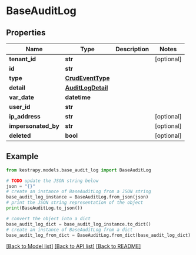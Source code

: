 # BaseAuditLog


## Properties

Name | Type | Description | Notes
------------ | ------------- | ------------- | -------------
**tenant_id** | **str** |  | [optional] 
**id** | **str** |  | 
**type** | [**CrudEventType**](CrudEventType.md) |  | 
**detail** | [**AuditLogDetail**](AuditLogDetail.md) |  | 
**var_date** | **datetime** |  | 
**user_id** | **str** |  | 
**ip_address** | **str** |  | [optional] 
**impersonated_by** | **str** |  | [optional] 
**deleted** | **bool** |  | [optional] 

## Example

```python
from kestrapy.models.base_audit_log import BaseAuditLog

# TODO update the JSON string below
json = "{}"
# create an instance of BaseAuditLog from a JSON string
base_audit_log_instance = BaseAuditLog.from_json(json)
# print the JSON string representation of the object
print(BaseAuditLog.to_json())

# convert the object into a dict
base_audit_log_dict = base_audit_log_instance.to_dict()
# create an instance of BaseAuditLog from a dict
base_audit_log_from_dict = BaseAuditLog.from_dict(base_audit_log_dict)
```
[[Back to Model list]](../README.md#documentation-for-models) [[Back to API list]](../README.md#documentation-for-api-endpoints) [[Back to README]](../README.md)


